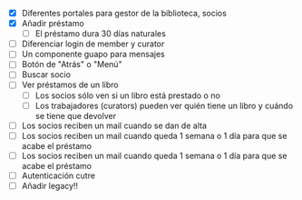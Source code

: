 - [x] Diferentes portales para gestor de la biblioteca, socios
- [x] Añadir préstamo
  - [ ] El préstamo dura 30 días naturales
- [ ] Diferenciar login de member y curator
- [ ] Un componente guapo para mensajes
- [ ] Botón de "Atrás" o "Menú"  
- [ ] Buscar socio
- [ ] Ver préstamos de un libro
  - [ ] Los socios sólo ven si un libro está prestado o no
  - [ ] Los trabajadores (curators) pueden ver quién tiene un libro y cuándo se tiene que devolver
- [ ] Los socios reciben un mail cuando se dan de alta
- [ ] Los socios reciben un mail cuando queda 1 semana o 1 día para que se acabe el préstamo
- [ ] Los socios reciben un mail cuando queda 1 semana o 1 día para que se acabe el préstamo
- [ ] Autenticación cutre
- [ ] Añadir legacy!! 